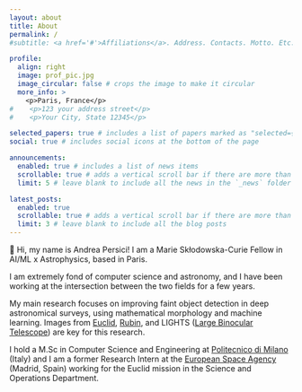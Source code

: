```yaml
---
layout: about
title: About
permalink: /
#subtitle: <a href='#'>Affiliations</a>. Address. Contacts. Motto. Etc.

profile:
  align: right
  image: prof_pic.jpg
  image_circular: false # crops the image to make it circular
  more_info: >
    <p>Paris, France</p>
#    <p>123 your address street</p>
#    <p>Your City, State 12345</p>

selected_papers: true # includes a list of papers marked as "selected={true}"
social: true # includes social icons at the bottom of the page

announcements:
  enabled: true # includes a list of news items
  scrollable: true # adds a vertical scroll bar if there are more than 3 news items
  limit: 5 # leave blank to include all the news in the `_news` folder

latest_posts:
  enabled: true
  scrollable: true # adds a vertical scroll bar if there are more than 3 new posts items
  limit: 3 # leave blank to include all the blog posts
---
```


👋 Hi, my name is Andrea Persici! 
I am a Marie Skłodowska-Curie Fellow in AI/ML x Astrophysics, based in Paris. 

I am extremely fond of computer science and astronomy, and I have been working at the intersection between the two fields for a few years.

My main research focuses on improving faint object detection in deep astronomical surveys, using mathematical morphology and machine learning. Images from [Euclid](https://www.esa.int/Science_Exploration/Space_Science/Euclid), [Rubin](https://www.lsst.org), and LIGHTS ([Large Binocular Telescope](https://www.lbto.org)) are key for this research.

I hold a M.Sc in Computer Science and Engineering at [Politecnico di Milano](https://www.polimi.it) (Italy) and I am a former Research Intern at the [European Space Agency](https://www.esa.int) (Madrid, Spain) working for the Euclid mission in the Science and Operations Department. 

